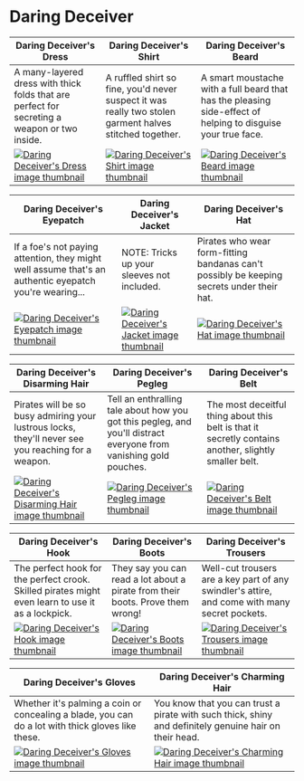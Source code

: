 # Daring Deceiver

| Daring Deceiver's Dress | Daring Deceiver's Shirt | Daring Deceiver's Beard |
| ----------------------- | ----------------------- | ----------------------- |
| A many-layered dress with thick folds that are perfect for secreting a weapon or two inside. | A ruffled shirt so fine, you'd never suspect it was really two stolen garment halves stitched together. | A smart moustache with a full beard that has the pleasing side-effect of helping to disguise your true face. |
| [![Daring Deceiver's Dress image thumbnail](https://seaofthieves.wiki.gg/images/3/37/Daring_Deceiver%27s_Dress.png)](https://seaofthieves.wiki.gg/wiki/Daring_Deceiver's_Dress) | [![Daring Deceiver's Shirt image thumbnail](https://seaofthieves.wiki.gg/images/c/c7/Daring_Deceiver%27s_Shirt.png)](https://seaofthieves.wiki.gg/wiki/Daring_Deceiver's_Shirt) | [![Daring Deceiver's Beard image thumbnail](https://seaofthieves.wiki.gg/images/8/80/Daring_Deceiver%27s_Beard.png)](https://seaofthieves.wiki.gg/wiki/Daring_Deceiver's_Beard) |

| Daring Deceiver's Eyepatch | Daring Deceiver's Jacket | Daring Deceiver's Hat |
| -------------------------- | ------------------------ | --------------------- |
| If a foe's not paying attention, they might well assume that's an authentic eyepatch you're wearing... | NOTE: Tricks up your sleeves not included. | Pirates who wear form-fitting bandanas can't possibly be keeping secrets under their hat. |
| [![Daring Deceiver's Eyepatch image thumbnail](https://seaofthieves.wiki.gg/images/1/1c/Daring_Deceiver%27s_Eyepatch.png)](https://seaofthieves.wiki.gg/wiki/Daring_Deceiver's_Eyepatch) | [![Daring Deceiver's Jacket image thumbnail](https://seaofthieves.wiki.gg/images/2/26/Daring_Deceiver%27s_Jacket.png)](https://seaofthieves.wiki.gg/wiki/Daring_Deceiver's_Jacket) | [![Daring Deceiver's Hat image thumbnail](https://seaofthieves.wiki.gg/images/c/cd/Daring_Deceiver%27s_Hat.png)](https://seaofthieves.wiki.gg/wiki/Daring_Deceiver's_Hat) |

| Daring Deceiver's Disarming Hair | Daring Deceiver's Pegleg | Daring Deceiver's Belt |
| -------------------------------- | ------------------------ | ---------------------- |
| Pirates will be so busy admiring your lustrous locks, they'll never see you reaching for a weapon. | Tell an enthralling tale about how you got this pegleg, and you'll distract everyone from vanishing gold pouches. | The most deceitful thing about this belt is that it secretly contains another, slightly smaller belt. |
| [![Daring Deceiver's Disarming Hair image thumbnail](https://seaofthieves.wiki.gg/images/b/bd/Daring_Deceiver%27s_Disarming_Hair.png)](https://seaofthieves.wiki.gg/wiki/Daring_Deceiver's_Disarming_Hair) | [![Daring Deceiver's Pegleg image thumbnail](https://seaofthieves.wiki.gg/images/e/ee/Daring_Deceiver%27s_Pegleg.png)](https://seaofthieves.wiki.gg/wiki/Daring_Deceiver's_Pegleg) | [![Daring Deceiver's Belt image thumbnail](https://seaofthieves.wiki.gg/images/e/e8/Daring_Deceiver%27s_Belt.png)](https://seaofthieves.wiki.gg/wiki/Daring_Deceiver's_Belt) |

| Daring Deceiver's Hook | Daring Deceiver's Boots | Daring Deceiver's Trousers |
| ---------------------- | ----------------------- | -------------------------- |
| The perfect hook for the perfect crook. Skilled pirates might even learn to use it as a lockpick. | They say you can read a lot about a pirate from their boots. Prove them wrong! | Well-cut trousers are a key part of any swindler's attire, and come with many secret pockets. |
| [![Daring Deceiver's Hook image thumbnail](https://seaofthieves.wiki.gg/images/3/3c/Daring_Deceiver%27s_Hook.png)](https://seaofthieves.wiki.gg/wiki/Daring_Deceiver's_Hook) | [![Daring Deceiver's Boots image thumbnail](https://seaofthieves.wiki.gg/images/5/52/Daring_Deceiver%27s_Boots.png)](https://seaofthieves.wiki.gg/wiki/Daring_Deceiver's_Boots) | [![Daring Deceiver's Trousers image thumbnail](https://seaofthieves.wiki.gg/images/f/f8/Daring_Deceiver%27s_Trousers.png)](https://seaofthieves.wiki.gg/wiki/Daring_Deceiver's_Trousers) |

| Daring Deceiver's Gloves | Daring Deceiver's Charming Hair |
| ------------------------ | ------------------------------- |
| Whether it's palming a coin or concealing a blade, you can do a lot with thick gloves like these. | You know that you can trust a pirate with such thick, shiny and definitely genuine hair on their head. |
| [![Daring Deceiver's Gloves image thumbnail](https://seaofthieves.wiki.gg/images/c/c9/Daring_Deceiver%27s_Gloves.png)](https://seaofthieves.wiki.gg/wiki/Daring_Deceiver's_Gloves) | [![Daring Deceiver's Charming Hair image thumbnail](https://seaofthieves.wiki.gg/images/e/e2/Daring_Deceiver%27s_Charming_Hair.png)](https://seaofthieves.wiki.gg/wiki/Daring_Deceiver's_Charming_Hair) |
